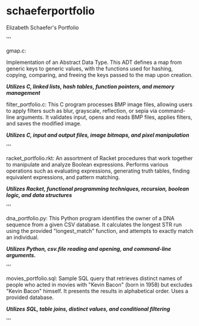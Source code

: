 # schaeferportfolio
Elizabeth Schaefer's Portfolio

'''

gmap.c:

Implementation of an Abstract Data Type. This ADT defines a map from generic keys to generic values, with the functions used for hashing, copying, comparing, and freeing the keys passed to the map upon creation.

***Utilizes C, linked lists, hash tables, function pointers, and memory management***

filter_portfolio.c:
This C program processes BMP image files, allowing users to apply filters such as blur, grayscale, reflection, or sepia via command-line arguments. It validates input, opens and reads BMP files, applies filters, and saves the modified image.

***Utilizes C, input and output files, image bitmaps, and pixel manipulation***

'''

racket_portfolio.rkt:
An assortment of Racket procedures that work together to manipulate and analyze Boolean expressions. Performs various operations such as evaluating expressions, generating truth tables, finding equivalent expressions, and pattern matching.

***Utilizes Racket, functional programming techniques, recursion, boolean logic, and data structures***

'''

dna_portfolio.py:
This Python program identifies the owner of a DNA sequence from a given CSV database. It calculates the longest STR run using the provided "longest_match" function, and attempts to exactly match an individual.

***Utilizes Python, csv.file reading and opening, and command-line arguments.***

'''

movies_portfolio.sql:
Sample SQL query that retrieves distinct names of people who acted in movies with "Kevin Bacon" (born in 1958) but excludes "Kevin Bacon" himself. It presents the results in alphabetical order. Uses a provided database.

***Utilizes SQL, table joins, distinct values, and conditional filtering***

'''
